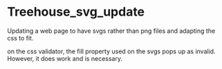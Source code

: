 # Treehouse_svg_update

Updating a web page to have svgs rather than png files and adapting the css to fit.

on the css validator, the fill property used on the svgs pops up as invalid. However, it does work and is necessary.
